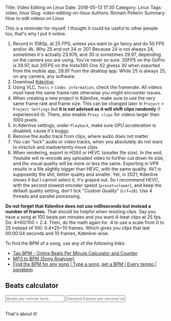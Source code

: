 Title: Video Editing on Linux
Date: 2018-05-13 17:30
Category: Linux
Tags: video, linux
Slug: video-editing-on-linux
Authors: Romain Pellerin
Summary: How to edit videos on Linux

This is a reminder for myself. I thought it could be useful to other people too, that's why I put it online.

1. Record in 1080p, at 25 FPS, unless you want to go fancy and do 50 FPS and/or 4k. Why 25 and not 24 or 30? Because 24 is not always 24, sometimes it's actually 23.976, and 30 is sometimes 29.97, depending on the camera you are using. You're never so sure. 30FPS on the GoPro is 29.97, but 30FPS on the Insta360 One X2 givess 30 when exported from the mobile app, 29.97 from the desktop app. While 25 is always 25, on any camera, any software.
1. Download [Kdenlive](https://kdenlive.org/en/download/).
1. Using VLC, `Tools` > `Codec information`, check the framerate. All videos must have the same frame rate otherwise you might encounter issues.
1. When creating a new project in Kdenlive, make sure to use the very same frame rate and frame size. This can be changed later in `Project` > `Project Settings` but **it is not advised as it will shift clips randomly** (I experienced it). There, also enable `Proxy clips` for videos larger than 1000 pixels.
1. In Kdenlive settings, under `Playback`, make sure GPU acceleration is disabled, cause it's buggy.
1. Remove the audio track from clips, where audio does not matter.
1. You can "lock" audio or video tracks, when you absolutely do not want to misclick and inadvertently move clips.
1. When rendering, export in H264 or HEVC (smaller file size). In the end, Youtube will re-encode any uploaded video to further cut down its size, and the visual quality will be more or less the same. Exporting in VP9 results in a file slightly bigger than HEVC, with the same quality. AV1 is supposedly the shit, better quality and smaller. Yet, in 2021, Kdenlive shows it but I cannot select it, it's grayed out. So I recommend HEVC, with the second slowest encoder speed (`preset=slower`), and keep the default quality setting, don't tick "Custom Quality" (`crf=28`). Use 4 threads and parallel processing.

**Do not forget that Kdenlive does not use milliseconds but instead a number of frames.** That should be helpful when resizing clips. Say you have a song at 100 beats per minutes and you want 4-beat clips at 25 fps. Do: 4\*60/100 = 2.4. Then, do the math again for .4 to use a scale from 0 to 25 instead of 100: 0.4\*25=10 frames. Which gives you clips that last 00:00:04 seconds and 10 frames, Kdenlive-wise.

To find the BPM of a song, use any of the following links:

- [Tap BPM - Online Beats Per Minute Calculator and Counter](http://www.beatsperminuteonline.com/)
- [MP3 to BPM (Song Analyser)](https://getsongbpm.com/tools/audio)
- [Find the BPM for any song | Type a song, get a BPM | Every tempo | songbpm](https://songbpm.com/)

## Beats calculator

<input type="text" id="beats" placeholder="Beats per minute here"/>
<input type="text" id="fps" placeholder="Desired frames per second here"/>
<pre id="results"></pre>
<script>
    let BEATS = [1,2,3,4,6,8]
    const inputBeats = document.querySelector('input#beats')
    const inputFps = document.querySelector('input#fps')
    function inputChange() {
        const value = inputBeats.value
        const fps = inputFps.value
        if (!value || isNaN(value) || !fps || isNaN(fps)) return
        const pre = document.getElementById('results')
        pre.innerHTML = ""
        BEATS = [...new Array(+value)].map(function(_,i) { return i })
        const result = BEATS.concat(value).filter(function(beat) { return beat > 0 }).map(function(beat) {
            let tempResult = (beat*60)/value
            const regex = tempResult.toString().match(/^(\d+\.)(\d+)$/)
            if (regex) {
                const integer = regex[1]
                const floating = (parseFloat("0." + regex[2], 10)\*100*fps)/100
                tempResult = \`${parseInt(integer, 10)} seconds and ${Math.round(floating)} frames\`
            }
            else {
                tempResult = \`${tempResult} seconds and 0 frames\`
            }
            pre.innerHTML += "- " + beat + " beats = " + tempResult + "\n"
        })
    }
    inputBeats.oninput=inputChange
    inputFps.oninput=inputChange
    if (inputBeats.value || inputFps.value) {
        inputChange()
    }
</script>

That's about it!
